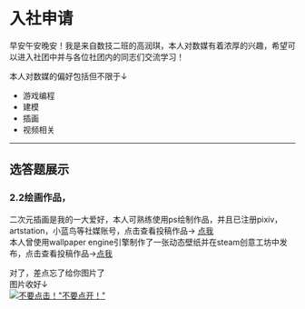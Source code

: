 # 入社申请  

早安午安晚安！我是来自数技二班的高润琪，本人对数媒有着浓厚的兴趣，希望可以进入社团中并与各位社团内的同志们交流学习！  

本人对数媒的偏好包括但不限于↓  

- 游戏编程  
- 建模  
- 插画  
- 视频相关  

*********
## 选答题展示  
### 2.2绘画作品，
二次元插画是我的一大爱好，本人可熟练使用ps绘制作品，并且已注册pixiv，artstation，小蓝鸟等社媒账号，点击查看投稿作品→
[点我](https://www.pixiv.net/users/43265544 "别忘了科学上网")  
本人曾使用wallpaper engine引擎制作了一张动态壁纸并在steam创意工坊中发布，点击查看投稿作品→[点我](https://steamcommunity.com/sharedfiles/filedetails/?id=3001711331 "别忘了科学上网")   

对了，差点忘了给你图片了  
图片收好↓  
[![不要点击！](https://i.postimg.cc/BQ3KzdrT/9ffb629c00e51e14c3e1b59d5d3bf39.jpg)"不要点开！"](https://www.bilibili.com/video/BV1uT4y1P7CX/?spm_id_from=333.337.search-card.all.click&vd_source=be1fe0c1e639824e131904b84a446fd4)
